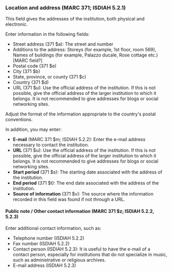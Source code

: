 ### Location and address (MARC 371; ISDIAH 5.2.1)

This field gives the addresses of the institution, both physical and electronic.

Enter information in the following fields:

- Street address (371 $a): The street and number
- Additions to the address: Storeys (for example, 1st floor, room 569), Names of buildings (for example, Palazzo ducale, Rose cottage etc.) [MARC field?]
- Postal code (371 $e)
- City (371 $b)
- State, province, or county (371 $c)
- Country (371 $d)
- URL (371 $u): Use the official address of the institution. If this is not possible, give the official address of the larger institution to which it belongs. It is not recommended to give addresses for blogs or social networking sites.

Adjust the format of the information appropriate to the country's postal conventions.

In addition, you may enter:

- **E-mail** (MARC 371 $m; ISDIAH 5.2.2): Enter the e-mail address necessary to contact the institution.
- **URL** (371 $u): Use the official address of the institution. If this is not possible, give the official address of the larger institution to which it belongs. It is not recommended to give addresses for blogs or social networking sites.
- **Start period** (371 $s): The starting date associated with the address of the institution.
- **End period** (371 $t): The end date associated with the address of the institution.
- **Source of information** (371 $v): The source where the information recorded in this field was found if not through a URL.

#### Public note / Other contact information (MARC 371 $z; ISDIAH 5.2.2, 5.2.3)

Enter additional contact information, such as:

- Telephone number (ISDIAH 5.2.2)
- Fax number (ISDIAH 5.2.2)
- Contact person (ISDIAH 5.2.3): It is useful to have the e-mail of a contact person, especially for institutions that do not specialize in music, such as administrative or religious archives.
- E-mail address  (ISDIAH 5.2.3)
